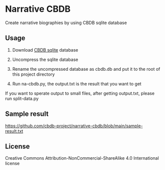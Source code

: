 # Narrative CBDB

Create narrative biographies by using CBDB sqlite database

## Usage

1. Download [CBDB sqlite](https://huggingface.co/datasets/cbdb/cbdb-sqlite/blob/main/latest.7z) database

2. Uncompress the sqlite database

3. Rename the uncompressed database as cbdb.db and put it to the root of this project directory

4. Run na-cbdb.py, the output.txt is the result that you want to get

If you want to sperate output to small files, after getting output.txt, please run split-data.py

## Sample result

https://github.com/cbdb-project/narrative-cbdb/blob/main/sample-result.txt

## License
Creative Commons Attribution-NonCommercial-ShareAlike 4.0 International license
